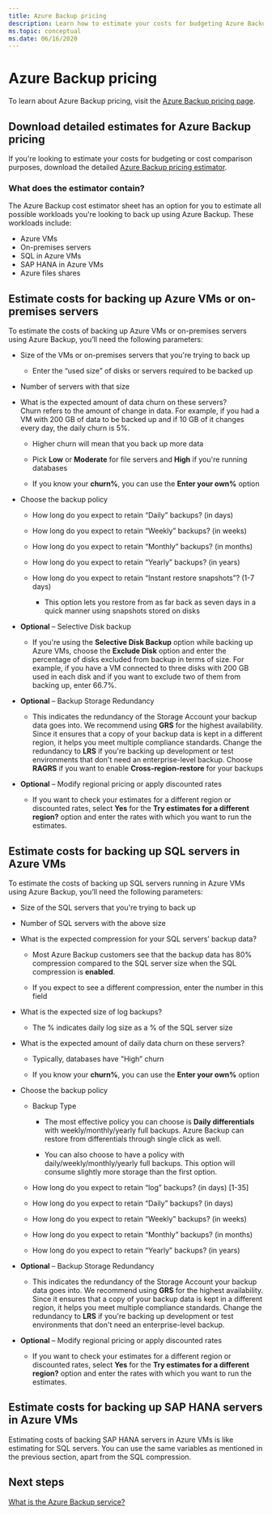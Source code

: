 ```yaml
---
title: Azure Backup pricing
description: Learn how to estimate your costs for budgeting Azure Backup pricing.
ms.topic: conceptual
ms.date: 06/16/2020
---
```


# Azure Backup pricing

To learn about Azure Backup pricing, visit the [Azure Backup pricing page](https://azure.microsoft.com/pricing/details/backup/).

## Download detailed estimates for Azure Backup pricing

If you're looking to estimate your costs for budgeting or cost comparison purposes, download the detailed [Azure Backup pricing estimator](https://aka.ms/AzureBackupCostEstimates).  

### What does the estimator contain?

The Azure Backup cost estimator sheet has an option for you to estimate all possible workloads you're looking to back up using Azure Backup. These workloads include:

- Azure VMs
- On-premises servers
- SQL in Azure VMs
- SAP HANA in Azure VMs
- Azure files shares

## Estimate costs for backing up Azure VMs or on-premises servers

To estimate the costs of backing up Azure VMs or on-premises servers using Azure Backup, you’ll need the following parameters:

- Size of the VMs or on-premises servers that you're trying to back up
  - Enter the “used size” of disks or servers required to be backed up

- Number of servers with that size

- What is the expected amount of data churn on these servers?<br>
  Churn refers to the amount of change in data. For example, if you had a VM with 200 GB of data to be backed up and if 10 GB of it changes every day, the daily churn is 5%.

  - Higher churn will mean that you back up more data

  - Pick **Low** or **Moderate** for file servers and **High** if you're running databases

  - If you know your **churn%**, you can use the **Enter your own%** option

- Choose the backup policy

  - How long do you expect to retain “Daily” backups? (in days)

  - How long do you expect to retain “Weekly” backups? (in weeks)

  - How long do you expect to retain “Monthly” backups? (in months)

  - How long do you expect to retain “Yearly” backups? (in years)

  - How long do you expect to retain “Instant restore snapshots”? (1-7 days)

    - This option lets you restore from as far back as seven days in a quick manner using snapshots stored on disks

- **Optional** – Selective Disk backup

  - If you're using the **Selective Disk Backup** option while backing up Azure VMs, choose the **Exclude Disk** option and enter the percentage of disks excluded from backup in terms of size. For example, if you have a VM connected to three disks with 200 GB used in each disk and if you want to exclude two of them from backing up, enter 66.7%.

- **Optional** – Backup Storage Redundancy

  - This indicates the redundancy of the Storage Account your backup data goes into. We recommend using **GRS** for the highest availability. Since it ensures that a copy of your backup data is kept in a different region, it helps you meet multiple compliance standards. Change the redundancy to **LRS** if you're backing up development or test environments that don't need an enterprise-level backup. Choose **RAGRS** if you want to enable **Cross-region-restore** for your backups

- **Optional** – Modify regional pricing or apply discounted rates

  - If you want to check your estimates for a different region or discounted rates, select **Yes** for the **Try estimates for a different region?** option and enter the rates with which you want to run the estimates.

## Estimate costs for backing up SQL servers in Azure VMs

To estimate the costs of backing up SQL servers running in Azure VMs using Azure Backup, you’ll need the following parameters:

- Size of the SQL servers that you're trying to back up

- Number of SQL servers with the above size

- What is the expected compression for your SQL servers’ backup data?

  - Most Azure Backup customers see that the backup data has 80% compression compared to the SQL server size when the SQL compression is **enabled**.

  - If you expect to see a different compression, enter the number in this field

- What is the expected size of log backups?

  - The % indicates daily log size as a % of the SQL server size

- What is the expected amount of daily data churn on these servers?

  - Typically, databases have "High” churn

  - If you know your **churn%**, you can use the **Enter your own%** option

- Choose the backup policy

  - Backup Type

    - The most effective policy you can choose is **Daily differentials** with weekly/monthly/yearly full backups. Azure Backup can restore from differentials through single click as well.

    - You can also choose to have a policy with daily/weekly/monthly/yearly full backups. This option will consume slightly more storage than the first option.

  - How long do you expect to retain “log” backups? (in days) [1-35]

  - How long do you expect to retain “Daily” backups? (in days)

  - How long do you expect to retain “Weekly” backups? (in weeks)

  - How long do you expect to retain “Monthly” backups? (in months)

  - How long do you expect to retain “Yearly” backups? (in years)

- **Optional** – Backup Storage Redundancy

  - This indicates the redundancy of the Storage Account your backup data goes into. We recommend using **GRS** for the highest availability. Since it ensures that a copy of your backup data is kept in a different region, it helps you meet multiple compliance standards. Change the redundancy to **LRS** if you're backing up development or test environments that don't need an enterprise-level backup.

- **Optional** – Modify regional pricing or apply discounted rates

  - If you want to check your estimates for a different region or discounted rates, select **Yes** for the **Try estimates for a different region?** option and enter the rates with which you want to run the estimates.

## Estimate costs for backing up SAP HANA servers in Azure VMs

Estimating costs of backing SAP HANA servers in Azure VMs is like estimating for SQL servers. You can use the same variables as mentioned in the previous section, apart from the SQL compression.

## Next steps

[What is the Azure Backup service?](backup-overview.md)
